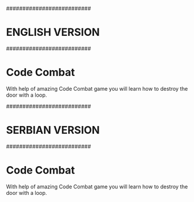 ##########################
#     ENGLISH VERSION    #
##########################

# Code Combat

With help of amazing Code Combat game you will learn how to destroy the door with a loop.



##########################
#     SERBIAN VERSION    #
##########################

# Code Combat

With help of amazing Code Combat game you will learn how to destroy the door with a loop.
